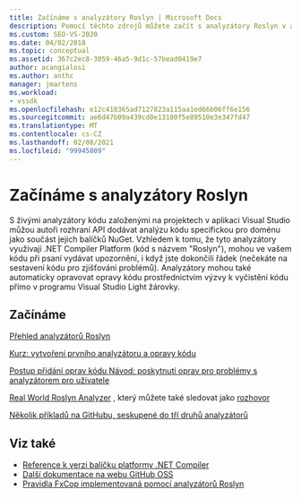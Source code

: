```yaml
---
title: Začínáme s analyzátory Roslyn | Microsoft Docs
description: Pomocí těchto zdrojů můžete začít s analyzátory Roslyn v aplikaci Visual Studio; Obsahuje kurz a několik příkladů.
ms.custom: SEO-VS-2020
ms.date: 04/02/2018
ms.topic: conceptual
ms.assetid: 367c2ec8-3059-46a5-9d1c-57bead0419e7
author: acangialosi
ms.author: anthc
manager: jmartens
ms.workload:
- vssdk
ms.openlocfilehash: e12c418365ad7127823a115aa1ed66b06ff6e156
ms.sourcegitcommit: ae6d47b09a439cd0e13180f5e89510e3e347fd47
ms.translationtype: MT
ms.contentlocale: cs-CZ
ms.lasthandoff: 02/08/2021
ms.locfileid: "99945809"
---
```

# <a name="get-started-with-roslyn-analyzers"></a>Začínáme s analyzátory Roslyn

S živými analyzátory kódu založenými na projektech v aplikaci Visual Studio můžou autoři rozhraní API dodávat analýzu kódu specifickou pro doménu jako součást jejich balíčků NuGet. Vzhledem k tomu, že tyto analyzátory využívají .NET Compiler Platform (kód s názvem "Roslyn"), mohou ve vašem kódu při psaní vydávat upozornění, i když jste dokončili řádek (nečekáte na sestavení kódu pro zjišťování problémů). Analyzátory mohou také automaticky opravovat opravy kódu prostřednictvím výzvy k vyčistění kódu přímo v programu Visual Studio Light žárovky.

## <a name="get-started"></a>Začínáme

[Přehled analyzátorů Roslyn](../code-quality/roslyn-analyzers-overview.md)

[Kurz: vytvoření prvního analyzátoru a opravy kódu](/dotnet/csharp/roslyn-sdk/tutorials/how-to-write-csharp-analyzer-code-fix)

[Postup přidání oprav kódu Návod: poskytnutí oprav pro problémy s analyzátorem pro uživatele](/archive/msdn-magazine/2015/february/csharp-adding-a-code-fix-to-your-roslyn-analyzer)

[Real World Roslyn Analyzer](../extensibility/roslyn-analyzers-and-code-aware-library-for-immutablearrays.md) , který můžete také sledovat jako [rozhovor](https://channel9.msdn.com/events/Build/2015/3-725)

[Několik příkladů na GitHubu, seskupené do tří druhů analyzátorů](https://github.com/dotnet/roslyn/blob/master/docs/analyzers/Analyzer%20Samples.md)

## <a name="see-also"></a>Viz také

- [Reference k verzi balíčku platformy .NET Compiler](roslyn-version-support.md)
- [Další dokumentace na webu GitHub OSS](https://github.com/dotnet/roslyn/tree/master/docs/analyzers)
- [Pravidla FxCop implementovaná pomocí analyzátorů Roslyn](../code-quality/fxcop-rule-port-status.md)
